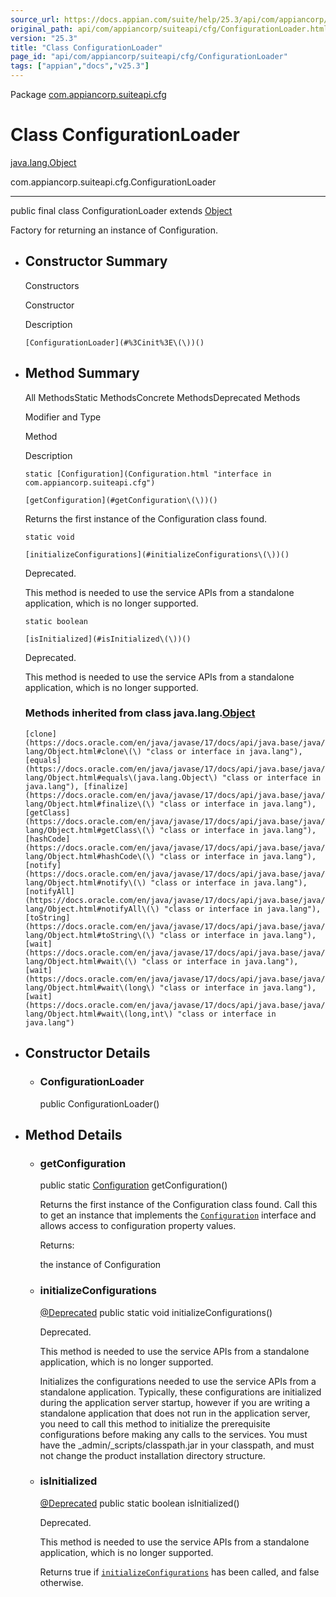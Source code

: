 ```yaml
---
source_url: https://docs.appian.com/suite/help/25.3/api/com/appiancorp/suiteapi/cfg/ConfigurationLoader.html
original_path: api/com/appiancorp/suiteapi/cfg/ConfigurationLoader.html
version: "25.3"
title: "Class ConfigurationLoader"
page_id: "api/com/appiancorp/suiteapi/cfg/ConfigurationLoader"
tags: ["appian","docs","v25.3"]
---
```



Package [com.appiancorp.suiteapi.cfg](package-summary.html)

# Class ConfigurationLoader

[java.lang.Object](https://docs.oracle.com/en/java/javase/17/docs/api/java.base/java/lang/Object.html "class or interface in java.lang")

com.appiancorp.suiteapi.cfg.ConfigurationLoader

* * *

public final class ConfigurationLoader extends [Object](https://docs.oracle.com/en/java/javase/17/docs/api/java.base/java/lang/Object.html "class or interface in java.lang")

Factory for returning an instance of Configuration.

-   ## Constructor Summary

    Constructors

    Constructor

    Description

    `[ConfigurationLoader](#%3Cinit%3E\(\))()`

-   ## Method Summary

    All MethodsStatic MethodsConcrete MethodsDeprecated Methods

    Modifier and Type

    Method

    Description

    `static [Configuration](Configuration.html "interface in com.appiancorp.suiteapi.cfg")`

    `[getConfiguration](#getConfiguration\(\))()`

    Returns the first instance of the Configuration class found.

    `static void`

    `[initializeConfigurations](#initializeConfigurations\(\))()`

    Deprecated.

    This method is needed to use the service APIs from a standalone application, which is no longer supported.

    `static boolean`

    `[isInitialized](#isInitialized\(\))()`

    Deprecated.

    This method is needed to use the service APIs from a standalone application, which is no longer supported.

    ### Methods inherited from class java.lang.[Object](https://docs.oracle.com/en/java/javase/17/docs/api/java.base/java/lang/Object.html "class or interface in java.lang")

    `[clone](https://docs.oracle.com/en/java/javase/17/docs/api/java.base/java/lang/Object.html#clone\(\) "class or interface in java.lang"), [equals](https://docs.oracle.com/en/java/javase/17/docs/api/java.base/java/lang/Object.html#equals\(java.lang.Object\) "class or interface in java.lang"), [finalize](https://docs.oracle.com/en/java/javase/17/docs/api/java.base/java/lang/Object.html#finalize\(\) "class or interface in java.lang"), [getClass](https://docs.oracle.com/en/java/javase/17/docs/api/java.base/java/lang/Object.html#getClass\(\) "class or interface in java.lang"), [hashCode](https://docs.oracle.com/en/java/javase/17/docs/api/java.base/java/lang/Object.html#hashCode\(\) "class or interface in java.lang"), [notify](https://docs.oracle.com/en/java/javase/17/docs/api/java.base/java/lang/Object.html#notify\(\) "class or interface in java.lang"), [notifyAll](https://docs.oracle.com/en/java/javase/17/docs/api/java.base/java/lang/Object.html#notifyAll\(\) "class or interface in java.lang"), [toString](https://docs.oracle.com/en/java/javase/17/docs/api/java.base/java/lang/Object.html#toString\(\) "class or interface in java.lang"), [wait](https://docs.oracle.com/en/java/javase/17/docs/api/java.base/java/lang/Object.html#wait\(\) "class or interface in java.lang"), [wait](https://docs.oracle.com/en/java/javase/17/docs/api/java.base/java/lang/Object.html#wait\(long\) "class or interface in java.lang"), [wait](https://docs.oracle.com/en/java/javase/17/docs/api/java.base/java/lang/Object.html#wait\(long,int\) "class or interface in java.lang")`

-   ## Constructor Details

    -   ### ConfigurationLoader

        public ConfigurationLoader()

-   ## Method Details

    -   ### getConfiguration

        public static [Configuration](Configuration.html "interface in com.appiancorp.suiteapi.cfg") getConfiguration()

        Returns the first instance of the Configuration class found. Call this to get an instance that implements the [`Configuration`](Configuration.html "interface in com.appiancorp.suiteapi.cfg") interface and allows access to configuration property values.

        Returns:

        the instance of Configuration

    -   ### initializeConfigurations

        [@Deprecated](https://docs.oracle.com/en/java/javase/17/docs/api/java.base/java/lang/Deprecated.html "class or interface in java.lang") public static void initializeConfigurations()

        Deprecated.

        This method is needed to use the service APIs from a standalone application, which is no longer supported.

        Initializes the configurations needed to use the service APIs from a standalone application. Typically, these configurations are initialized during the application server startup, however if you are writing a standalone application that does not run in the application server, you need to call this method to initialize the prerequisite configurations before making any calls to the services. You must have the \_admin/\_scripts/classpath.jar in your classpath, and must not change the product installation directory structure.

    -   ### isInitialized

        [@Deprecated](https://docs.oracle.com/en/java/javase/17/docs/api/java.base/java/lang/Deprecated.html "class or interface in java.lang") public static boolean isInitialized()

        Deprecated.

        This method is needed to use the service APIs from a standalone application, which is no longer supported.

        Returns true if [`initializeConfigurations`](#initializeConfigurations\(\)) has been called, and false otherwise.